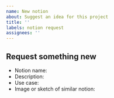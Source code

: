 ```yaml
---
name: New notion
about: Suggest an idea for this project
title: ''
labels: notion request
assignees: ''
---
```


## Request something new
- Notion name:
- Description:
- Use case:
- Image or sketch of similar notion:
